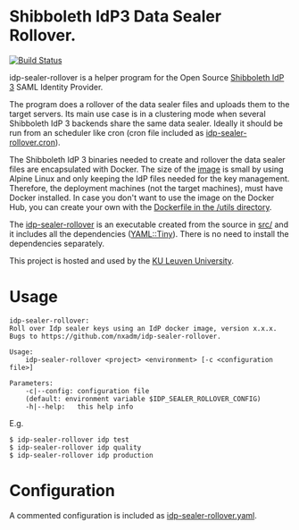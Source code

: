 # Shibboleth IdP3 Data Sealer Rollover.

[![Build Status](https://travis-ci.org/KULeuven-CCIS/idp-sealer-rollover.svg?branch=master)](https://travis-ci.org/KULeuven-CCIS/idp-sealer-rollover)

idp-sealer-rollover is a helper program for the Open Source
[Shibboleth IdP 3](https://shibboleth.net/products/identity-provider.html)
SAML Identity Provider.

The program does a rollover of the data sealer files and uploads them to the
target servers. Its main use case is in a clustering mode when several
Shibboleth IdP 3 backends share the same data sealer. Ideally it should be
run from an scheduler like cron (cron file included as
[idp-sealer-rollover.cron](idp-sealer-rollover.cron)).

The Shibboleth IdP 3 binaries needed to create and rollover the data sealer
files are encapsulated with Docker. The size of the
[image](https://hub.docker.com/r/kuleuvenccis/idp-sealer-rollover) is small by
using Alpine Linux and only keeping the IdP files needed for the key
management. Therefore, the deployment machines (not the target machines),
must have Docker installed. In case you don't want to use the image on the
Docker Hub, you can create your own with the
[Dockerfile in the /utils directory](utils/Dockerfile).

The [idp-sealer-rollover](idp-sealer-rollover) is an executable created from
the source in [src/](src/idp-sealer-rollover.pl) and it includes all the
dependencies ([YAML::Tiny](https://metacpan.org/pod/YAML::Tiny)). There is no
need to install the dependencies separately.

This project is hosted and used by the [KU Leuven University](https://www.kuleuven.be).

# Usage

```
idp-sealer-rollover:
Roll over Idp sealer keys using an IdP docker image, version x.x.x.
Bugs to https://github.com/nxadm/idp-sealer-rollover.

Usage:
    idp-sealer-rollover <project> <environment> [-c <configuration file>]

Parameters:
    -c|--config: configuration file
    (default: environment variable $IDP_SEALER_ROLLOVER_CONFIG)
    -h|--help:   this help info

```

E.g.
```
$ idp-sealer-rollover idp test
$ idp-sealer-rollover idp quality
$ idp-sealer-rollover idp production
```

# Configuration

A commented configuration is included as
[idp-sealer-rollover.yaml](idp-sealer-rollover.yaml).



